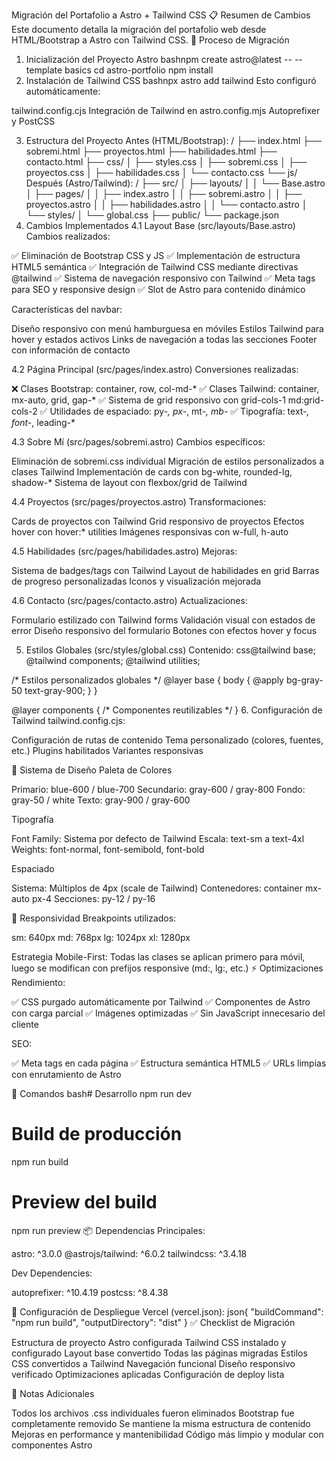 Migración del Portafolio a Astro + Tailwind CSS
📋 Resumen de Cambios
Este documento detalla la migración del portafolio web desde HTML/Bootstrap a Astro con Tailwind CSS.
🔄 Proceso de Migración
1. Inicialización del Proyecto Astro
bashnpm create astro@latest -- --template basics
cd astro-portfolio
npm install
2. Instalación de Tailwind CSS
bashnpx astro add tailwind
Esto configuró automáticamente:

tailwind.config.cjs
Integración de Tailwind en astro.config.mjs
Autoprefixer y PostCSS

3. Estructura del Proyecto
Antes (HTML/Bootstrap):
/
├── index.html
├── sobremi.html
├── proyectos.html
├── habilidades.html
├── contacto.html
├── css/
│   ├── styles.css
│   ├── sobremi.css
│   ├── proyectos.css
│   ├── habilidades.css
│   └── contacto.css
└── js/
Después (Astro/Tailwind):
/
├── src/
│   ├── layouts/
│   │   └── Base.astro
│   ├── pages/
│   │   ├── index.astro
│   │   ├── sobremi.astro
│   │   ├── proyectos.astro
│   │   ├── habilidades.astro
│   │   └── contacto.astro
│   └── styles/
│       └── global.css
├── public/
└── package.json
4. Cambios Implementados
4.1 Layout Base (src/layouts/Base.astro)
Cambios realizados:

✅ Eliminación de Bootstrap CSS y JS
✅ Implementación de estructura HTML5 semántica
✅ Integración de Tailwind CSS mediante directivas @tailwind
✅ Sistema de navegación responsivo con Tailwind
✅ Meta tags para SEO y responsive design
✅ Slot de Astro para contenido dinámico

Características del navbar:

Diseño responsivo con menú hamburguesa en móviles
Estilos Tailwind para hover y estados activos
Links de navegación a todas las secciones
Footer con información de contacto

4.2 Página Principal (src/pages/index.astro)
Conversiones realizadas:

❌ Clases Bootstrap: container, row, col-md-*
✅ Clases Tailwind: container, mx-auto, grid, gap-*
✅ Sistema de grid responsivo con grid-cols-1 md:grid-cols-2
✅ Utilidades de espaciado: py-*, px-*, mt-*, mb-*
✅ Tipografía: text-*, font-*, leading-*

4.3 Sobre Mí (src/pages/sobremi.astro)
Cambios específicos:

Eliminación de sobremi.css individual
Migración de estilos personalizados a clases Tailwind
Implementación de cards con bg-white, rounded-lg, shadow-*
Sistema de layout con flexbox/grid de Tailwind

4.4 Proyectos (src/pages/proyectos.astro)
Transformaciones:

Cards de proyectos con Tailwind
Grid responsivo de proyectos
Efectos hover con hover:* utilities
Imágenes responsivas con w-full, h-auto

4.5 Habilidades (src/pages/habilidades.astro)
Mejoras:

Sistema de badges/tags con Tailwind
Layout de habilidades en grid
Barras de progreso personalizadas
Iconos y visualización mejorada

4.6 Contacto (src/pages/contacto.astro)
Actualizaciones:

Formulario estilizado con Tailwind forms
Validación visual con estados de error
Diseño responsivo del formulario
Botones con efectos hover y focus

5. Estilos Globales (src/styles/global.css)
Contenido:
css@tailwind base;
@tailwind components;
@tailwind utilities;

/* Estilos personalizados globales */
@layer base {
  body {
    @apply bg-gray-50 text-gray-900;
  }
}

@layer components {
  /* Componentes reutilizables */
}
6. Configuración de Tailwind
tailwind.config.cjs:

Configuración de rutas de contenido
Tema personalizado (colores, fuentes, etc.)
Plugins habilitados
Variantes responsivas

🎨 Sistema de Diseño
Paleta de Colores

Primario: blue-600 / blue-700
Secundario: gray-600 / gray-800
Fondo: gray-50 / white
Texto: gray-900 / gray-600

Tipografía

Font Family: Sistema por defecto de Tailwind
Escala: text-sm a text-4xl
Weights: font-normal, font-semibold, font-bold

Espaciado

Sistema: Múltiplos de 4px (scale de Tailwind)
Contenedores: container mx-auto px-4
Secciones: py-12 / py-16

📱 Responsividad
Breakpoints utilizados:

sm: 640px
md: 768px
lg: 1024px
xl: 1280px

Estrategia Mobile-First:
Todas las clases se aplican primero para móvil, luego se modifican con prefijos responsive (md:, lg:, etc.)
⚡ Optimizaciones
Rendimiento:

✅ CSS purgado automáticamente por Tailwind
✅ Componentes de Astro con carga parcial
✅ Imágenes optimizadas
✅ Sin JavaScript innecesario del cliente

SEO:

✅ Meta tags en cada página
✅ Estructura semántica HTML5
✅ URLs limpias con enrutamiento de Astro

🚀 Comandos
bash# Desarrollo
npm run dev

# Build de producción
npm run build

# Preview del build
npm run preview
📦 Dependencias
Principales:

astro: ^3.0.0
@astrojs/tailwind: ^6.0.2
tailwindcss: ^3.4.18

Dev Dependencies:

autoprefixer: ^10.4.19
postcss: ^8.4.38

🔧 Configuración de Despliegue
Vercel (vercel.json):
json{
  "buildCommand": "npm run build",
  "outputDirectory": "dist"
}
✅ Checklist de Migración

 Estructura de proyecto Astro configurada
 Tailwind CSS instalado y configurado
 Layout base convertido
 Todas las páginas migradas
 Estilos CSS convertidos a Tailwind
 Navegación funcional
 Diseño responsivo verificado
 Optimizaciones aplicadas
 Configuración de deploy lista

📝 Notas Adicionales

Todos los archivos .css individuales fueron eliminados
Bootstrap fue completamente removido
Se mantiene la misma estructura de contenido
Mejoras en performance y mantenibilidad
Código más limpio y modular con componentes Astro
